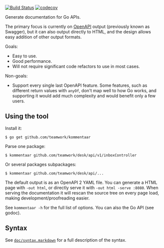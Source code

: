 [![Build Status](https://travis-ci.org/Teamwork/kommentaar.svg?branch=master)](https://travis-ci.org/Teamwork/kommentaar)
[![codecov](https://codecov.io/gh/Teamwork/kommentaar/branch/master/graph/badge.svg)](https://codecov.io/gh/Teamwork/kommentaar)

Generate documentation for Go APIs.

The primary focus is currently on [OpenAPI](https://github.com/OAI/OpenAPI-Specification)
output (previously known as Swagger), but it can also output directly to HTML,
and the design allows easy addition of other output formats.

Goals:

- Easy to use.
- Good performance.
- Will not require significant code refactors to use in most cases.

Non-goals:

- Support every single last OpenAPI feature. Some features, such as different
  return values with `anyOf`, don't map well to how Go works, and supporting it
  would add much complexity and would benefit only a few users.

Using the tool
--------------

Install it:

    $ go get github.com/teamwork/kommentaar

Parse one package:

    $ kommentaar github.com/teamwork/desk/api/v1/inboxController

Or several packages subpackages:

    $ kommentaar github.com/teamwork/desk/api/...

The default output is as an OpenAPI 2 YAML file. You can generate a HTML page
with `-out html`, or directly serve it with `-out html -serve :8080`. When
serving the documentation it will rescan the source tree on every page load,
making development/proofreading easier.

See `kommentaar -h` for the full list of options. You can also the Go API (see
godoc).

Syntax
------

See [`doc/syntax.markdown`](doc/syntax.markdown) for a full description of the
syntax.
